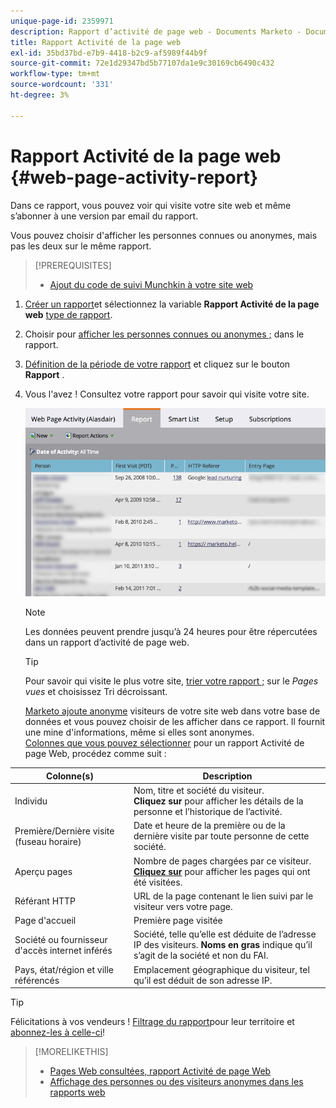 ```yaml
---
unique-page-id: 2359971
description: Rapport d’activité de page web - Documents Marketo - Documentation du produit
title: Rapport Activité de la page web
exl-id: 35bd37bd-e7b9-4418-b2c9-af5989f44b9f
source-git-commit: 72e1d29347bd5b77107da1e9c30169cb6490c432
workflow-type: tm+mt
source-wordcount: '331'
ht-degree: 3%

---
```


# Rapport Activité de la page web {#web-page-activity-report}

Dans ce rapport, vous pouvez voir qui visite votre site web et même s’abonner à une version par email du rapport.

Vous pouvez choisir d&#39;afficher les personnes connues ou anonymes, mais pas les deux sur le même rapport.

>[!PREREQUISITES]
>
>* [Ajout du code de suivi Munchkin à votre site web](/help/marketo/product-docs/administration/additional-integrations/add-munchkin-tracking-code-to-your-website.md)


1. [Créer un rapport](/help/marketo/product-docs/reporting/basic-reporting/creating-reports/create-a-report-in-a-program.md)et sélectionnez la variable **Rapport Activité de la page web** [type de rapport](report-type-overview.md).

1. Choisir pour [afficher les personnes connues ou anonymes ;](/help/marketo/product-docs/reporting/basic-reporting/report-activity/display-people-or-anonymous-visitors-in-web-reports.md) dans le rapport.

1. [Définition de la période de votre rapport](/help/marketo/product-docs/reporting/basic-reporting/editing-reports/change-a-report-time-frame.md) et cliquez sur le bouton **Rapport** .

1. Vous l&#39;avez ! Consultez votre rapport pour savoir qui visite votre site.

   ![](assets/image2017-3-29-9-3a21-3a36.png)

   >[!NOTE]
   >
   >Les données peuvent prendre jusqu’à 24 heures pour être répercutées dans un rapport d’activité de page web.

   >[!TIP]
   >
   >Pour savoir qui visite le plus votre site, [trier votre rapport ;](/help/marketo/product-docs/reporting/basic-reporting/editing-reports/sort-report-on-columns.md) sur le _Pages vues_ et choisissez Tri décroissant.

   [Marketo ajoute anonyme](/help/marketo/product-docs/reporting/basic-reporting/report-activity/tracking-anonymous-activity-and-people.md) visiteurs de votre site web dans votre base de données et vous pouvez choisir de les afficher dans ce rapport. Il fournit une mine d&#39;informations, même si elles sont anonymes.\
   [Colonnes que vous pouvez sélectionner](/help/marketo/product-docs/reporting/basic-reporting/editing-reports/select-report-columns.md) pour un rapport Activité de page Web, procédez comme suit :

<table> 
 <thead> 
  <tr> 
   <th>Colonne(s)</th> 
   <th>Description</th> 
  </tr> 
 </thead> 
 <tbody> 
  <tr> 
   <td>Individu</td> 
   <td>Nom, titre et société du visiteur.<br><strong>Cliquez sur</strong> pour afficher les détails de la personne et l’historique de l’activité.</td> 
  </tr> 
  <tr> 
   <td>Première/Dernière visite (fuseau horaire)</td> 
   <td>Date et heure de la première ou de la dernière visite par toute personne de cette société.</td> 
  </tr> 
  <tr> 
   <td>Aperçu pages</td> 
   <td>Nombre de pages chargées par ce visiteur.<br><strong><a href="web-page-activity-report/web-pages-viewed-web-page-activity-report.md">Cliquez sur</a></strong> pour afficher les pages qui ont été visitées.</td> 
  </tr> 
  <tr> 
   <td>Référant HTTP</td> 
   <td>URL de la page contenant le lien suivi par le visiteur vers votre page.</td> 
  </tr> 
  <tr> 
   <td>Page d'accueil</td> 
   <td>Première page visitée </td> 
  </tr> 
  <tr> 
   <td>Société ou fournisseur d'accès internet inférés</td> 
   <td>Société, telle qu’elle est déduite de l’adresse IP des visiteurs. <strong>Noms en gras</strong> indique qu’il s’agit de la société et non du FAI. </td> 
  </tr> 
  <tr> 
   <td>Pays, état/région et ville référencés</td> 
   <td>Emplacement géographique du visiteur, tel qu’il est déduit de son adresse IP.</td> 
  </tr> 
 </tbody> 
</table>

>[!TIP]
>
>Félicitations à vos vendeurs ! [Filtrage du rapport](/help/marketo/product-docs/reporting/basic-reporting/editing-reports/filter-people-in-a-report-with-a-smart-list.md)pour leur territoire et [abonnez-les à celle-ci](/help/marketo/product-docs/reporting/basic-reporting/report-subscriptions/subscribe-to-a-basic-report.md)!

>[!MORELIKETHIS]
>
>* [Pages Web consultées, rapport Activité de page Web](/help/marketo/product-docs/reporting/basic-reporting/report-types/web-page-activity-report/web-pages-viewed-web-page-activity-report.md)
>* [Affichage des personnes ou des visiteurs anonymes dans les rapports web](/help/marketo/product-docs/reporting/basic-reporting/report-activity/display-people-or-anonymous-visitors-in-web-reports.md)

